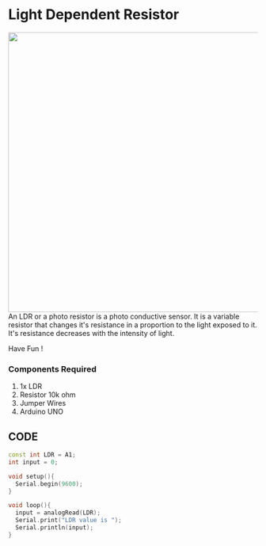 <h1>Light Dependent Resistor</h1>

<div>
    <img width=565 align=right src="https://github.com/Curovearth/Dive-into-Electronics/blob/main/Basics%201/10-Photoresistor%20or%20Light%20Dependent%20Resistor/light%20dependent%20resistor.png">
    <p>An LDR or a photo resistor is a photo conductive sensor. It is a variable resistor that changes it's resistance in a proportion to the light exposed to it. It's resistance decreases with the intensity of light.<br>
     
  Have Fun !</p>
    
  <h3>Components Required</h3>
  <ol>
    <li>1x LDR</li>
    <li>Resistor 10k ohm</li>
    <li>Jumper Wires</li>
    <li>Arduino UNO</li>
  </ol>
    
</div>

  
## CODE
```C++
const int LDR = A1;
int input = 0;

void setup(){
  Serial.begin(9600);
}

void loop(){
  input = analogRead(LDR);
  Serial.print("LDR value is ");
  Serial.println(input);
}

```
